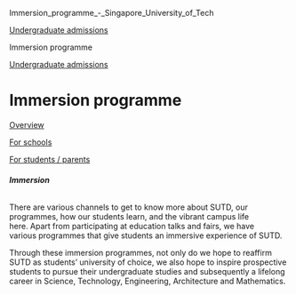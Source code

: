 Immersion_programme_-_Singapore_University_of_Tech



[Undergraduate admissions](/admissions/undergraduate) 

Immersion programme

[Undergraduate admissions](https://www.sutd.edu.sg/admissions/undergraduate)

Immersion programme
===================

[Overview](/admissions/undergraduate/immersion/#tabs)

[For schools](/admissions/undergraduate/immersion/for-schools/#tabs)

[For students / parents](/admissions/undergraduate/immersion/for-students-parents/#tabs)

###### **Immersion**

There are various channels to get to know more about SUTD, our programmes, how our students learn, and the vibrant campus life here. Apart from participating at education talks and fairs, we have various programmes that give students an immersive experience of SUTD.

Through these immersion programmes, not only do we hope to reaffirm SUTD as students’ university of choice, we also hope to inspire prospective students to pursue their undergraduate studies and subsequently a lifelong career in Science, Technology, Engineering, Architecture and Mathematics.

